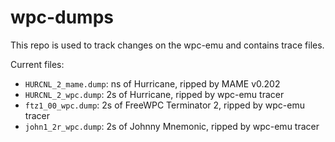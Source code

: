 # wpc-dumps

This repo is used to track changes on the wpc-emu and contains trace files.

Current files:
- `HURCNL_2_mame.dump`: ns of Hurricane, ripped by MAME v0.202
- `HURCNL_2_wpc.dump`: 2s of Hurricane, ripped by wpc-emu tracer
- `ftz1_00_wpc.dump`: 2s of FreeWPC Terminator 2, ripped by wpc-emu tracer
- `john1_2r_wpc.dump`: 2s of Johnny Mnemonic, ripped by wpc-emu tracer
